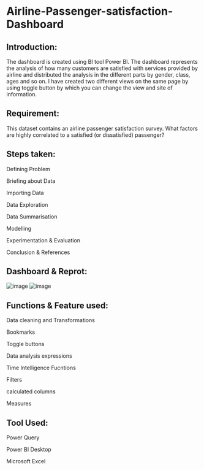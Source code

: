 # Airline-Passenger-satisfaction-Dashboard

## Introduction:
The dashboard is created using BI tool Power BI. The dashboard represents the analysis of how many customers are satisfied with services provided by airline and distributed the analysis in the different parts by gender, class, ages and so on. I have created two different views on the same page by using toggle button by which you can change the view and site of information.

## Requirement:
This dataset contains an airline passenger satisfaction survey. What factors are highly correlated to a satisfied (or dissatisfied) passenger? 

## Steps taken:

Defining Problem

Briefing about Data

Importing Data

Data Exploration

Data Summarisation

Modelling

Experimentation & Evaluation

Conclusion & References

## Dashboard & Reprot:
![image](https://user-images.githubusercontent.com/92555446/180594235-9cd67bbc-feda-42bc-ae48-ef4e9db98239.png)
![image](https://user-images.githubusercontent.com/92555446/180594258-2111b472-a328-4955-be92-831b3b74aa60.png)

## Functions & Feature used:

Data cleaning and Transformations

Bookmarks

Toggle buttons

Data analysis expressions

Time Intelligence Fucntions

Filters

calculated columns

Measures

## Tool Used:

Power Query

Power BI Desktop

Microsoft Excel

